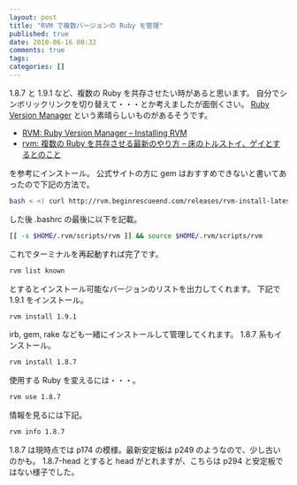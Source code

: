```yaml
---
layout: post
title: "RVM で複数バージョンの Ruby を管理"
published: true
date: 2010-06-16 00:32
comments: true
tags:
categories: []
---
```


1.8.7 と 1.9.1 など、複数の Ruby を共存させたい時があると思います。
自分でシンボリックリンクを切り替えて・・・とか考えましたが面倒くさい。
[Ruby Version Manager](http://rvm.beginrescueend.com/) という素晴らしいものがあるそうです。

- [RVM: Ruby Version Manager &#8211; Installing RVM](http://rvm.beginrescueend.com/rvm/install/)
- [rvm: 複数の Ruby を共存させる最新のやり方 &#8211; 床のトルストイ、ゲイとするとのこと](http://d.hatena.ne.jp/mirakui/20100502/1272849327)

を参考にインストール。
公式サイトの方に gem はおすすめできないと書いてあったので下記の方法で。

```sh
bash < <( curl http://rvm.beginrescueend.com/releases/rvm-install-latest )
```

した後 .bashrc の最後に以下を記載。

```sh
[[ -s $HOME/.rvm/scripts/rvm ]] && source $HOME/.rvm/scripts/rvm
```

これでターミナルを再起動すれば完了です。

```sh
rvm list known
```

とするとインストール可能なバージョンのリストを出力してくれます。
下記で 1.9.1 をインストール。

```sh
rvm install 1.9.1
```

irb, gem, rake なども一緒にインストールして管理してくれます。
1.8.7 系もインストール。

```sh
rvm install 1.8.7
```

使用する Ruby を変えるには・・・。

```sh
rvm use 1.8.7
```

情報を見るには下記。

```sh
rvm info 1.8.7
```

1.8.7 は現時点では p174 の模様。最新安定板は p249 のようなので、少し古いのかも。
1.8.7-head とすると head がとれますが、こちらは p294 と安定板ではない様子でした。
